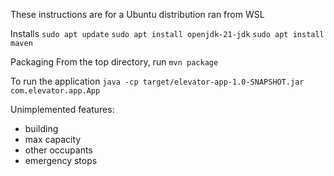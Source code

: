 These instructions are for a Ubuntu distribution ran from WSL

Installs
`sudo apt update`
`sudo apt install openjdk-21-jdk`
`sudo apt install maven`

Packaging
    From the top directory, run `mvn package`

To run the application
    `java -cp target/elevator-app-1.0-SNAPSHOT.jar com.elevator.app.App`

Unimplemented features:
- building
- max capacity
- other occupants
- emergency stops